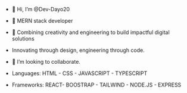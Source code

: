 - 👋 Hi, I’m @Dev-Dayo20
- 👀  MERN stack developer
- 🌱 Combining creativity and engineering to build impactful digital solutions
- Innovating through design, engineering through code.
- 💞️ I’m looking to collaborate.

- Languages: HTML - CSS - JAVASCRIPT -  TYPESCRIPT
- Frameworks:   REACT- BOOSTRAP - TAILWIND - NODE.JS - EXPRESS

<!---
Dev-Dayo20/Dev-Dayo20 is a ✨ special ✨ repository because its `README.md` (this file) appears on your GitHub profile.
You can click the Preview link to take a look at your changes.
--->
